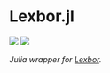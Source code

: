 # Lexbor.jl

[![](https://img.shields.io/badge/docs-stable-blue.svg)](https://michaelhatherly.github.io/Lexbor.jl/stable)
[![](https://img.shields.io/badge/docs-dev-blue.svg)](https://michaelhatherly.github.io/Lexbor.jl/dev)

*Julia wrapper for [Lexbor](https://github.com/lexbor/lexbor).*
